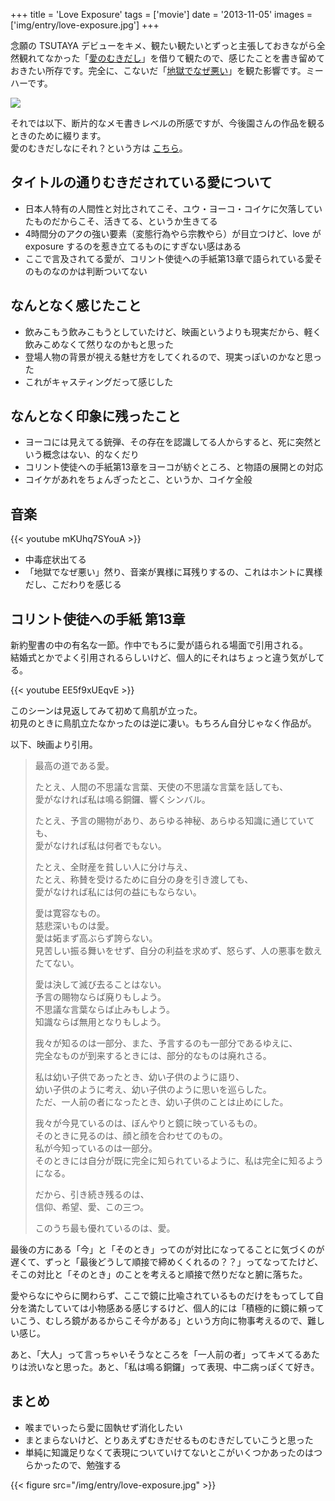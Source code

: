 +++
title = 'Love Exposure'
tags = ['movie']
date = '2013-11-05'
images = ['img/entry/love-exposure.jpg']
+++

念願の TSUTAYA デビューをキメ、観たい観たいとずっと主張しておきながら全然観れてなかった「[愛のむきだし](http://www.phantom-film.jp/library/site/ainomukidashi)」を借りて観たので、感じたことを書き留めておきたい所存です。完全に、こないだ「[地獄でなぜ悪い](http://play-in-hell.com)」を観た影響です。ミーハーです。

<a href="http://www.amazon.co.jp/gp/product/B002AE5A7M/ref=as_li_ss_il?ie=UTF8&camp=247&creative=7399&creativeASIN=B002AE5A7M&linkCode=as2&tag=k1ch1-22"><img border="0" src="https://ws-fe.amazon-adsystem.com/widgets/q?_encoding=UTF8&ASIN=B002AE5A7M&Format=_SL250_&ID=AsinImage&MarketPlace=JP&ServiceVersion=20070822&WS=1&tag=k1ch1-22" ></a><img src="https://ir-jp.amazon-adsystem.com/e/ir?t=k1ch1-22&l=as2&o=9&a=B002AE5A7M" width="1" height="1" border="0" alt="" style="border:none !important; margin:0px !important;" />

<!--more-->

それでは以下、断片的なメモ書きレベルの所感ですが、今後園さんの作品を観るときのために綴ります。  
愛のむきだしなにそれ？という方は [こちら](http://ja.wikipedia.org/wiki/%E6%84%9B%E3%81%AE%E3%82%80%E3%81%8D%E3%81%A0%E3%81%97)。

## タイトルの通りむきだされている愛について

- 日本人特有の人間性と対比されてこそ、ユウ・ヨーコ・コイケに欠落していたものだからこそ、活きてる、というか生きてる
- 4時間分のアクの強い要素（変態行為やら宗教やら）が目立つけど、love が exposure するのを惹き立てるものにすぎない感はある
- ここで言及されてる愛が、コリント使徒への手紙第13章で語られている愛そのものなのかは判断ついてない

## なんとなく感じたこと

- 飲みこもう飲みこもうとしていたけど、映画というよりも現実だから、軽く飲みこめなくて然りなのかもと思った
- 登場人物の背景が視える魅せ方をしてくれるので、現実っぽいのかなと思った
- これがキャスティングだって感じした

## なんとなく印象に残ったこと

- ヨーコには見えてる銃弾、その存在を認識してる人からすると、死に突然という概念はない、的なくだり
- コリント使徒への手紙第13章をヨーコが紡ぐところ、と物語の展開との対応
- コイケがあれをちょんぎったとこ、というか、コイケ全般

## 音楽

{{< youtube mKUhq7SYouA >}}

-  中毒症状出てる
- 「地獄でなぜ悪い」然り、音楽が異様に耳残りするの、これはホントに異様だし、こだわりを感じる

## コリント使徒への手紙 第13章

新約聖書の中の有名な一節。作中でもろに愛が語られる場面で引用される。  
結婚式とかでよく引用されるらしいけど、個人的にそれはちょっと違う気がしてる。

{{< youtube EE5f9xUEqvE >}}

このシーンは見返してみて初めて鳥肌が立った。  
初見のときに鳥肌立たなかったのは逆に凄い。もちろん自分じゃなく作品が。

以下、映画より引用。

> 最高の道である愛。
>
> たとえ、人間の不思議な言葉、天使の不思議な言葉を話しても、  
> 愛がなければ私は鳴る銅鑼、響くシンバル。
>
> たとえ、予言の賜物があり、あらゆる神秘、あらゆる知識に通じていても、  
> 愛がなければ私は何者でもない。
>
> たとえ、全財産を貧しい人に分け与え、  
> たとえ、称賛を受けるために自分の身を引き渡しても、  
> 愛がなければ私には何の益にもならない。
>
> 愛は寛容なもの。  
> 慈悲深いものは愛。  
> 愛は妬まず高ぶらず誇らない。  
> 見苦しい振る舞いをせず、自分の利益を求めず、怒らず、人の悪事を数えたてない。
>
> 愛は決して滅び去ることはない。  
> 予言の賜物ならば廃りもしよう。  
> 不思議な言葉ならば止みもしよう。  
> 知識ならば無用となりもしよう。
>
> 我々が知るのは一部分、また、予言するのも一部分であるゆえに、  
> 完全なものが到来するときには、部分的なものは廃れさる。
>
> 私は幼い子供であったとき、幼い子供のように語り、  
> 幼い子供のように考え、幼い子供のように思いを巡らした。  
> ただ、一人前の者になったとき、幼い子供のことは止めにした。
>
> 我々が今見ているのは、ぼんやりと鏡に映っているもの。  
> そのときに見るのは、顔と顔を合わせてのもの。  
> 私が今知っているのは一部分。  
> そのときには自分が既に完全に知られているように、私は完全に知るようになる。
>
> だから、引き続き残るのは、  
> 信仰、希望、愛、この三つ。
>
> このうち最も優れているのは、愛。

最後の方にある「今」と「そのとき」ってのが対比になってることに気づくのが遅くて、ずっと「最後どうして順接で締めくくれるの？？」ってなってたけど、そこの対比と「そのとき」のことを考えると順接で然りだなと腑に落ちた。

愛やらなにやらに関わらず、ここで鏡に比喩されているものだけをもってして自分を満たしていては小物感ある感じするけど、個人的には「積極的に鏡に頼っていこう、むしろ鏡があるからこそ今がある」という方向に物事考えるので、難しい感じ。

あと、「大人」って言っちゃいそうなところを「一人前の者」ってキメてるあたりは渋いなと思った。あと、「私は鳴る銅鑼」って表現、中二病っぽくて好き。

## まとめ

- 喉までいったら愛に固執せず消化したい
- まとまらないけど、とりあえずむきだせるものむきだしていこうと思った
- 単純に知識足りなくて表現についていけてないとこがいくつかあったのはつらかったので、勉強する

{{< figure src="/img/entry/love-exposure.jpg" >}}

